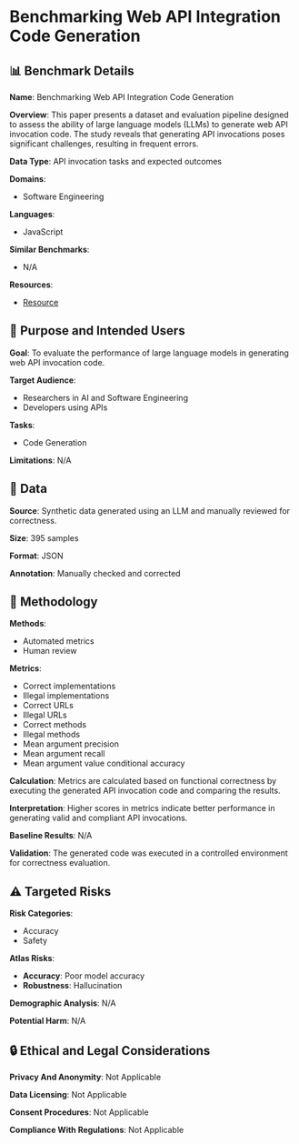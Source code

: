 # Benchmarking Web API Integration Code Generation

## 📊 Benchmark Details

**Name**: Benchmarking Web API Integration Code Generation

**Overview**: This paper presents a dataset and evaluation pipeline designed to assess the ability of large language models (LLMs) to generate web API invocation code. The study reveals that generating API invocations poses significant challenges, resulting in frequent errors.

**Data Type**: API invocation tasks and expected outcomes

**Domains**:
- Software Engineering

**Languages**:
- JavaScript

**Similar Benchmarks**:
- N/A

**Resources**:
- [Resource](https://zenodo.org/doi/10.5281/zenodo.13758414)

## 🎯 Purpose and Intended Users

**Goal**: To evaluate the performance of large language models in generating web API invocation code.

**Target Audience**:
- Researchers in AI and Software Engineering
- Developers using APIs

**Tasks**:
- Code Generation

**Limitations**: N/A

## 💾 Data

**Source**: Synthetic data generated using an LLM and manually reviewed for correctness.

**Size**: 395 samples

**Format**: JSON

**Annotation**: Manually checked and corrected

## 🔬 Methodology

**Methods**:
- Automated metrics
- Human review

**Metrics**:
- Correct implementations
- Illegal implementations
- Correct URLs
- Illegal URLs
- Correct methods
- Illegal methods
- Mean argument precision
- Mean argument recall
- Mean argument value conditional accuracy

**Calculation**: Metrics are calculated based on functional correctness by executing the generated API invocation code and comparing the results.

**Interpretation**: Higher scores in metrics indicate better performance in generating valid and compliant API invocations.

**Baseline Results**: N/A

**Validation**: The generated code was executed in a controlled environment for correctness evaluation.

## ⚠️ Targeted Risks

**Risk Categories**:
- Accuracy
- Safety

**Atlas Risks**:
- **Accuracy**: Poor model accuracy
- **Robustness**: Hallucination

**Demographic Analysis**: N/A

**Potential Harm**: N/A

## 🔒 Ethical and Legal Considerations

**Privacy And Anonymity**: Not Applicable

**Data Licensing**: Not Applicable

**Consent Procedures**: Not Applicable

**Compliance With Regulations**: Not Applicable
